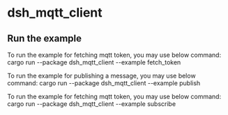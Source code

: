 # dsh_mqtt_client

## Run the example

To run the example for fetching mqtt token, you may use below command:
cargo run --package dsh_mqtt_client --example fetch_token

To run the example for publishing a message, you may use below command:
cargo run --package dsh_mqtt_client --example publish

To run the example for fetching mqtt token, you may use below command:
cargo run --package dsh_mqtt_client --example subscribe
